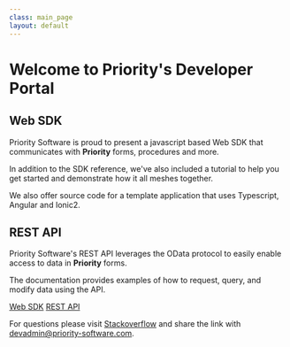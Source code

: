 ```yaml
---
class: main_page
layout: default
---
```

# Welcome to Priority's Developer Portal

## Web SDK
Priority Software is proud to present a javascript based Web SDK that communicates with **Priority** forms, procedures and more.

In addition to the SDK reference, we've also included a tutorial to help you get started and demonstrate how it all meshes together.

We also offer source code for a template application that uses Typescript, Angular and Ionic2.

## REST API

Priority Software's REST API leverages the OData protocol to easily enable access to data in **Priority** forms. 

The documentation provides examples of how to request, query, and modify data using the API.


<a class="inline-link" href="./api">Web SDK</a>
<a  class="inline-link" href="./restapi">REST API</a>


For questions please visit [Stackoverflow](https://stackoverflow.com/questions/ask) and share the link with <a href="mailto:devadmin@priority-software.com">devadmin@priority-software.com</a>.
